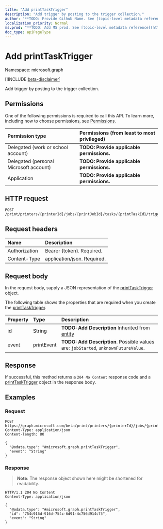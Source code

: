 ```yaml
---
title: "Add printTaskTrigger"
description: "Add trigger by posting to the trigger collection."
author: "**TODO: Provide Github Name. See [topic-level metadata reference](https://msgo.azurewebsites.net/add/document/guidelines/metadata.html#topic-level-metadata)**"
localization_priority: Normal
ms.prod: "**TODO: Add MS prod. See [topic-level metadata reference](https://msgo.azurewebsites.net/add/document/guidelines/metadata.html#topic-level-metadata)**"
doc_type: apiPageType
---
```


# Add printTaskTrigger
Namespace: microsoft.graph

[!INCLUDE [beta-disclaimer](../../includes/beta-disclaimer.md)]

Add trigger by posting to the trigger collection.

## Permissions
One of the following permissions is required to call this API. To learn more, including how to choose permissions, see [Permissions](/graph/permissions-reference).

|Permission type|Permissions (from least to most privileged)|
|:---|:---|
|Delegated (work or school account)|**TODO: Provide applicable permissions.**|
|Delegated (personal Microsoft account)|**TODO: Provide applicable permissions.**|
|Application|**TODO: Provide applicable permissions.**|

## HTTP request

<!-- {
  "blockType": "ignored"
}
-->
``` http
POST /print/printers/{printerId}/jobs/{printJobId}/tasks/{printTaskId}/trigger/$ref
```

## Request headers
|Name|Description|
|:---|:---|
|Authorization|Bearer {token}. Required.|
|Content-Type|application/json. Required.|

## Request body
In the request body, supply a JSON representation of the [printTaskTrigger](../resources/printtasktrigger.md) object.

The following table shows the properties that are required when you create the [printTaskTrigger](../resources/printtasktrigger.md).

|Property|Type|Description|
|:---|:---|:---|
|id|String|**TODO: Add Description** Inherited from [entity](../resources/entity.md)|
|event|printEvent|**TODO: Add Description**. Possible values are: `jobStarted`, `unknownFutureValue`.|



## Response

If successful, this method returns a `204 No Content` response code and a [printTaskTrigger](../resources/printtasktrigger.md) object in the response body.

## Examples

### Request
<!-- {
  "blockType": "request",
  "name": "create_printtasktrigger_from_"
}
-->
``` http
POST https://graph.microsoft.com/beta/print/printers/{printerId}/jobs/{printJobId}/tasks/{printTaskId}/trigger/$ref
Content-Type: application/json
Content-length: 80

{
  "@odata.type": "#microsoft.graph.printTaskTrigger",
  "event": "String"
}
```


### Response
>**Note:** The response object shown here might be shortened for readability.
<!-- {
  "blockType": "response",
  "truncated": true,
  "@odata.type": "microsoft.graph.printTaskTrigger"
}
-->
``` http
HTTP/1.1 204 No Content
Content-Type: application/json

{
  "@odata.type": "#microsoft.graph.printTaskTrigger",
  "id": "754c916d-916d-754c-6d91-4c756d914c75",
  "event": "String"
}
```

